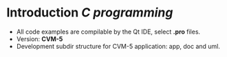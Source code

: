 # Introduction *C programming*

- All code examples are compilable by the Qt IDE, select **.pro** files.
- Version: **CVM-5**
- Development subdir structure for CVM-5 application: app, doc and uml.

